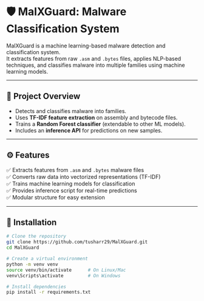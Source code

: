 # 🛡️ MalXGuard: Malware Classification System  

MalXGuard is a machine learning-based malware detection and classification system.  
It extracts features from raw `.asm` and `.bytes` files, applies NLP-based techniques, and classifies malware into multiple families using machine learning models.  

---

## 📌 Project Overview  
- Detects and classifies malware into families.  
- Uses **TF-IDF feature extraction** on assembly and bytecode files.  
- Trains a **Random Forest classifier** (extendable to other ML models).  
- Includes an **inference API** for predictions on new samples.  

---

## ⚙️ Features  
✅ Extracts features from `.asm` and `.bytes` malware files  
✅ Converts raw data into vectorized representations (TF-IDF)  
✅ Trains machine learning models for classification  
✅ Provides inference script for real-time predictions  
✅ Modular structure for easy extension  

---

## 🚀 Installation  

```bash
# Clone the repository
git clone https://github.com/tusharr29/MalXGuard.git
cd MalXGuard

# Create a virtual environment
python -m venv venv
source venv/bin/activate      # On Linux/Mac
venv\Scripts\activate         # On Windows

# Install dependencies
pip install -r requirements.txt
